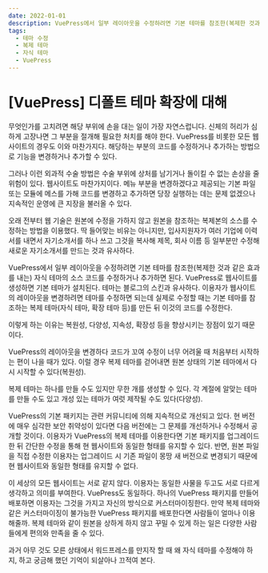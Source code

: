 ```yaml
---
date: 2022-01-01
description: VuePress에서 일부 레이아웃을 수정하려면 기본 테마를 참조한(복제한 것과 같은 효과를 내는) 자식 테마의 소스 코드를 수정하거나 추가하면 된다.
tags:
  - 테마 수정
  - 복제 테마
  - 자식 테마
  - VuePress
---
```


# [VuePress] 디폴트 테마 확장에 대해

무엇인가를 고치려면 해당 부위에 손을 대는 일이 가장 자연스럽니다. 신체의 허리가 심하게 고장나면 그 부분을 절개해 필요한 처치를 해야 한다. VuePress를 비롯한 모든 웹사이트의 경우도 이와 마찬가지다. 해당하는 부분의 코드를 수정하거나 추가하는 방법으로 기능을 변경하거나 추가할 수 있다.

그러나 이런 외과적 수술 방법은 수술 부위에 상처를 남기거나 돌이킬 수 없는 손상을 줄 위험이 있다. 웹사이트도 마찬가지이다. 메뉴 부분을 변경하겠다고 제공되는 기본 파일 또는 모듈에 메스를 가해 코드를 변경하고 추가하면 당장 실행하는 데는 문제 없겠으나 지속적인 운영에 큰 지장을 불러올 수 있다.

오래 전부터 웹 기술은 원본에 수정을 가하지 않고 원본을 참조하는 복제본의 소스를 수정하는 방법을 이용했다. 딱 들어맞는 비유는 아니지만, 입사지원자가 여러 기업에 이력서를 내면서 자기소개서를 하나 쓰고 그것을 복사해 제목, 회사 이름 등 일부분만 수정해 새로운 자기소개서를 만드는 것과 유사하다.

VuePress에서 일부 레이아웃을 수정하려면 기본 테마를 참조한(복제한 것과 같은 효과를 내는) 자식 테마의 소스 코드를 수정하거나 추가하면 된다. VuePress로 웹사이트를 생성하면 기본 테마가 설치된다. 테마는 블로그의 스킨과 유사하다. 이용자가 웹사이트의 레이아웃을 변경하려면 테마를 수정하면 되는데 실제로 수정할 때는 기본 테마를 참조하는 복제 테마(자식 테마, 확장 테마 등)를 만든 뒤 이것의 코드를 수정한다.

이렇게 하는 이유는 복원성, 다양성, 지속성, 확장성 등을 향상시키는 장점이 있기 때문이다.

VuePress의 레이아웃을 변경하다 코드가 꼬여 수정이 너무 어려울 때 처음부터 시작하는 편이 나을 때가 있다. 이럴 경우 복제 테마를 걷어내면 원본 상태의 기본 테마에서 다시 시작할 수 있다(복원성).

복제 테마는 하나를 만들 수도 있지만 무한 개를 생성할 수 있다. 각 계절에 알맞는 테마를 만들 수도 있고 개성 있는 테마가 여럿 제작될 수도 있다(다양성).

VuePress의 기본 패키지는 관련 커뮤니티에 의해 지속적으로 개선되고 있다. 현 버전에 매우 심각한 보안 취약성이 있다면 다음 버전에는 그 문제를 개선하거나 수정해서 공개할 것이다. 이용자가 VuePress의 복제 테마를 이용한다면 기본 패키지를 업그레이드 한 뒤 간단한 수정을 통해 현 웹사이트와 동일한 형태를 유지할 수 있다. 반면, 원본 파일을 직접 수정한 이용자는 업그레이드 시 기존 파일이 몽땅 새 버전으로 변경되기 때문에 현 웹사이트와 동일한 형태를 유지할 수 없다.

이 세상의 모든 웹사이트는 서로 같지 않다. 이용자는 동일한 사물을 두고도 서로 다르게 생각하고 의미를 부여한다. VuePress도 동일하다. 하나의 VuePress 패키지를 만들어 배포하면 이용자는 그것을 가지고 자신의 방식으로 커스터마이징한다. 만약 복제 테마와 같은 커스터마이징이 불가능한 VuePress 패키지를 배포한다면 사람들이 얼마나 이용해줄까. 복제 테마와 같이 원본을 상하게 하지 않고 꾸밀 수 있게 하는 일은 다양한 사람들에게 편의와 만족을 줄 수 있다.

과거 아무 것도 모른 상태에서 워드프레스를 만지작 할 때 왜 자식 테마를 수정해야 하지, 하고 궁금해 했던 기억이 되살아나 끄적여 본다.
